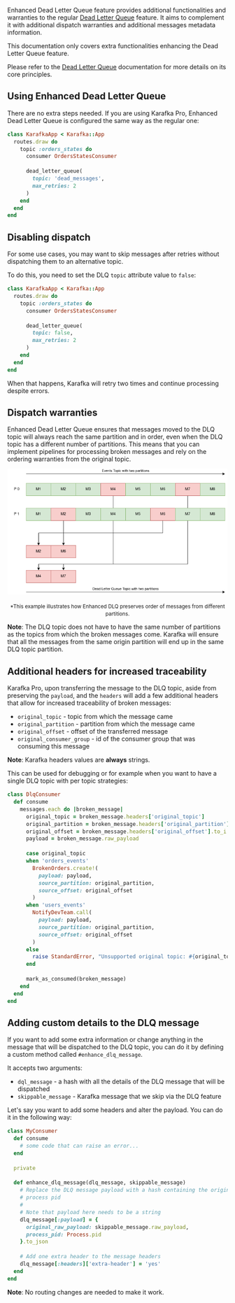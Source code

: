 Enhanced Dead Letter Queue feature provides additional functionalities and warranties to the regular [Dead Letter Queue](Dead-Letter-Queue) feature. It aims to complement it with additional dispatch warranties and additional messages metadata information.

This documentation only covers extra functionalities enhancing the Dead Letter Queue feature.

Please refer to the [Dead Letter Queue](Dead-Letter-Queue) documentation for more details on its core principles.

## Using Enhanced Dead Letter Queue

There are no extra steps needed. If you are using Karafka Pro, Enhanced Dead Letter Queue is configured the same way as the regular one:

```ruby
class KarafkaApp < Karafka::App
  routes.draw do
    topic :orders_states do
      consumer OrdersStatesConsumer

      dead_letter_queue(
        topic: 'dead_messages',
        max_retries: 2
      )
    end
  end
end
```

## Disabling dispatch

For some use cases, you may want to skip messages after retries without dispatching them to an alternative topic.

To do this, you need to set the DLQ `topic` attribute value to `false`:

```ruby
class KarafkaApp < Karafka::App
  routes.draw do
    topic :orders_states do
      consumer OrdersStatesConsumer

      dead_letter_queue(
        topic: false,
        max_retries: 2
      )
    end
  end
end
```

When that happens, Karafka will retry two times and continue processing despite errors.

## Dispatch warranties

Enhanced Dead Letter Queue ensures that messages moved to the DLQ topic will always reach the same partition and in order, even when the DLQ topic has a different number of partitions. This means that you can implement pipelines for processing broken messages and rely on the ordering warranties from the original topic.

<p align="center">
  <img src="https://raw.githubusercontent.com/karafka/misc/master/charts/enhanced_dlq_flow.png" />
</p>
<p align="center">
  <small>*This example illustrates how Enhanced DLQ preserves order of messages from different partitions.
  </small>
</p>

**Note**: The DLQ topic does not have to have the same number of partitions as the topics from which the broken messages come. Karafka will ensure that all the messages from the same origin partition will end up in the same DLQ topic partition.

## Additional headers for increased traceability

Karafka Pro, upon transferring the message to the DLQ topic, aside from preserving the `payload`, and the `headers` will add a few additional headers that allow for increased traceability of broken messages:

- `original_topic` - topic from which the message came
- `original_partition` - partition from which the message came
- `original_offset` - offset of the transferred message
- `original_consumer_group` - id of the consumer group that was consuming this message

**Note**: Karafka headers values are **always** strings.

This can be used for debugging or for example when you want to have a single DLQ topic with per topic strategies:

```ruby
class DlqConsumer
  def consume
    messages.each do |broken_message|
      original_topic = broken_message.headers['original_topic']
      original_partition = broken_message.headers['original_partition'].to_i
      original_offset = broken_message.headers['original_offset'].to_i
      payload = broken_message.raw_payload

      case original_topic
      when 'orders_events'
        BrokenOrders.create!(
          payload: payload,
          source_partition: original_partition,
          source_offset: original_offset
        )
      when 'users_events'
        NotifyDevTeam.call(
          payload: payload,
          source_partition: original_partition,
          source_offset: original_offset
        )
      else
        raise StandardError, "Unsupported original topic: #{original_topic}"
      end

      mark_as_consumed(broken_message)
    end
  end
end
```

## Adding custom details to the DLQ message

If you want to add some extra information or change anything in the message that will be dispatched to the DLQ topic, you can do it by defining a custom method called `#enhance_dlq_message`.

It accepts two arguments:

- `dql_message` - a hash with all the details of the DLQ message that will be dispatched
- `skippable_message` - Karafka message that we skip via the DLQ feature

Let's say you want to add some headers and alter the payload. You can do it in the following way:

```ruby
class MyConsumer
  def consume
    # some code that can raise an error...
  end

  private

  def enhance_dlq_message(dlq_message, skippable_message)
    # Replace the DLQ message payload with a hash containing the original raw payload as well as
    # process pid
    #
    # Note that payload here needs to be a string
    dlq_message[:payload] = {
      original_raw_payload: skippable_message.raw_payload,
      process_pid: Process.pid
    }.to_json

    # Add one extra header to the message headers
    dlq_message[:headers]['extra-header'] = 'yes'
  end
end


```

**Note**: No routing changes are needed to make it work.
